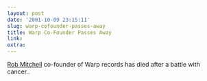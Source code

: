 ```yaml
---
layout: post
date: '2001-10-09 23:15:11'
slug: warp-cofounder-passes-away
title: Warp Co-Founder Passes Away
link: 
extra: 
---
```


[Rob Mitchell](http://www.warprecords.com/frameset.php?section=news/?ti_id=309) co-founder of Warp records has died after a battle with cancer..